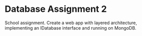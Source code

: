 # Database Assignment 2

School assignment. Create a web app with layered architecture, implementing an IDatabase interface and running on MongoDB.
